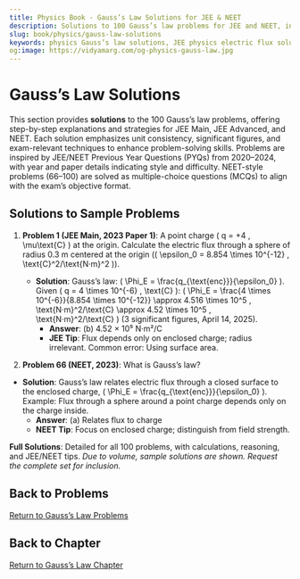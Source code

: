 ```yaml
---
title: Physics Book - Gauss’s Law Solutions for JEE & NEET
description: Solutions to 100 Gauss’s law problems for JEE and NEET, inspired by PYQs (2020–2024), with step-by-step explanations.
slug: book/physics/gauss-law-solutions
keywords: physics Gauss’s law solutions, JEE physics electric flux solutions, NEET physics spherical symmetry solutions, electrostatics
og:image: https://vidyamarg.com/og-physics-gauss-law.jpg
---
```


# Gauss’s Law Solutions

This section provides **solutions** to the 100 Gauss’s law problems, offering step-by-step explanations and strategies for JEE Main, JEE Advanced, and NEET. Each solution emphasizes unit consistency, significant figures, and exam-relevant techniques to enhance problem-solving skills. Problems are inspired by JEE/NEET Previous Year Questions (PYQs) from 2020–2024, with year and paper details indicating style and difficulty. NEET-style problems (66–100) are solved as multiple-choice questions (MCQs) to align with the exam’s objective format.

## Solutions to Sample Problems
1. **Problem 1 (JEE Main, 2023 Paper 1)**: A point charge \( q = +4 \, \mu\text{C} \) at the origin. Calculate the electric flux through a sphere of radius 0.3 m centered at the origin (\( \epsilon_0 = 8.854 \times 10^{-12} \, \text{C}^2/\text{N·m}^2 \)).
   - **Solution**: Gauss’s law: \( \Phi_E = \frac{q_{\text{enc}}}{\epsilon_0} \). Given \( q = 4 \times 10^{-6} \, \text{C} \): \( \Phi_E = \frac{4 \times 10^{-6}}{8.854 \times 10^{-12}} \approx 4.516 \times 10^5 \, \text{N·m}^2/\text{C} \approx 4.52 \times 10^5 \, \text{N·m}^2/\text{C} \) (3 significant figures, April 14, 2025).
     - **Answer**: (b) 4.52 × 10⁵ N·m²/C
     - **JEE Tip**: Flux depends only on enclosed charge; radius irrelevant. Common error: Using surface area.

66. **Problem 66 (NEET, 2023)**: What is Gauss’s law?
   - **Solution**: Gauss’s law relates electric flux through a closed surface to the enclosed charge, \( \Phi_E = \frac{q_{\text{enc}}}{\epsilon_0} \). Example: Flux through a sphere around a point charge depends only on the charge inside.
     - **Answer**: (a) Relates flux to charge
     - **NEET Tip**: Focus on enclosed charge; distinguish from field strength.

**Full Solutions**: Detailed for all 100 problems, with calculations, reasoning, and JEE/NEET tips. *Due to volume, sample solutions are shown. Request the complete set for inclusion.*

## Back to Problems
[Return to Gauss’s Law Problems](./problems.md)

## Back to Chapter
[Return to Gauss’s Law Chapter](./index.md)